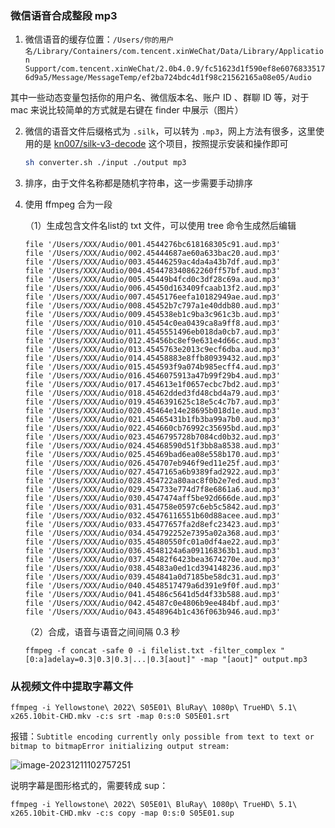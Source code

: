### 微信语音合成整段 mp3

1. 微信语音的缓存位置：`/Users/你的用户名/Library/Containers/com.tencent.xinWeChat/Data/Library/Application Support/com.tencent.xinWeChat/2.0b4.0.9/fc51623d1f590ef8e60768335176d9a5/Message/MessageTemp/ef2ba724bdc4d1f98c21562165a08e05/Audio`

其中一些动态变量包括你的用户名、微信版本名、账户 ID 、群聊 ID 等，对于 mac 来说比较简单的方式就是右键在 finder 中展示（图片）

2. 微信的语音文件后缀格式为 `.silk`，可以转为 `.mp3`，网上方法有很多，这里使用的是 [kn007/silk-v3-decode](https://github.com/kn007/silk-v3-decoder) 这个项目，按照提示安装和操作即可

   ```bash
   sh converter.sh ./input ./output mp3
   ```

3. 排序，由于文件名称都是随机字符串，这一步需要手动排序

4. 使用 ffmpeg 合为一段

   （1）生成包含文件名list的 txt 文件，可以使用 tree 命令生成然后编辑

   ```
   file '/Users/XXX/Audio/001.4544276bc618168305c91.aud.mp3'
   file '/Users/XXX/Audio/002.45444687ae60a633bac20.aud.mp3'
   file '/Users/XXX/Audio/003.45446259ac4da4a43b7df.aud.mp3'
   file '/Users/XXX/Audio/004.454478340862260ff57bf.aud.mp3'
   file '/Users/XXX/Audio/005.45449b4fcd0c3df28c69a.aud.mp3'
   file '/Users/XXX/Audio/006.45450d163409fcaab13f2.aud.mp3'
   file '/Users/XXX/Audio/007.4545176eefa10182949ae.aud.mp3'
   file '/Users/XXX/Audio/008.45452b7c797a1e40ddb80.aud.mp3'
   file '/Users/XXX/Audio/009.454538eb1c9ba3c961c3b.aud.mp3'
   file '/Users/XXX/Audio/010.45454c0ea0439ca8a9ff8.aud.mp3'
   file '/Users/XXX/Audio/011.4545551496eb018da0cb7.aud.mp3'
   file '/Users/XXX/Audio/012.45456bc8ef9e631e4d66c.aud.mp3'
   file '/Users/XXX/Audio/013.4545763e2013c9ecf6dba.aud.mp3'
   file '/Users/XXX/Audio/014.45458883e8ffb80939432.aud.mp3'
   file '/Users/XXX/Audio/015.454593f9a074b985ecff4.aud.mp3'
   file '/Users/XXX/Audio/016.4546075913a47b99f29b4.aud.mp3'
   file '/Users/XXX/Audio/017.454613e1f0657ecbc7bd2.aud.mp3'
   file '/Users/XXX/Audio/018.45462dded3fd48cbd4a79.aud.mp3'
   file '/Users/XXX/Audio/019.4546391625c18e5c4c7b7.aud.mp3'
   file '/Users/XXX/Audio/020.45464e14e28695b018d1e.aud.mp3'
   file '/Users/XXX/Audio/021.45465431b1fb3ba99a7b0.aud.mp3'
   file '/Users/XXX/Audio/022.454660cb76992c35695bd.aud.mp3'
   file '/Users/XXX/Audio/023.4546795728b7084cd0b32.aud.mp3'
   file '/Users/XXX/Audio/024.45468590d51f3bb8a8538.aud.mp3'
   file '/Users/XXX/Audio/025.45469bad6ea08e558b170.aud.mp3'
   file '/Users/XXX/Audio/026.454707eb946f9ed11e25f.aud.mp3'
   file '/Users/XXX/Audio/027.4547165a6b9389fad2922.aud.mp3'
   file '/Users/XXX/Audio/028.454722a80aac8f0b2e7ed.aud.mp3'
   file '/Users/XXX/Audio/029.454733e774d7f8e6861a6.aud.mp3'
   file '/Users/XXX/Audio/030.4547474aff5be92d666de.aud.mp3'
   file '/Users/XXX/Audio/031.454758e0597c6eb5c5842.aud.mp3'
   file '/Users/XXX/Audio/032.45476116551b60d88acee.aud.mp3'
   file '/Users/XXX/Audio/033.45477657fa2d8efc23423.aud.mp3'
   file '/Users/XXX/Audio/034.454792252e7395a02a368.aud.mp3'
   file '/Users/XXX/Audio/035.45480550fc01a0df4ae22.aud.mp3'
   file '/Users/XXX/Audio/036.4548124a6a091168363b1.aud.mp3'
   file '/Users/XXX/Audio/037.45482f6423bea3674270e.aud.mp3'
   file '/Users/XXX/Audio/038.45483a0ed1cd394148236.aud.mp3'
   file '/Users/XXX/Audio/039.454841a0d7185be58dc31.aud.mp3'
   file '/Users/XXX/Audio/040.4548517479a6d391e9f0f.aud.mp3'
   file '/Users/XXX/Audio/041.45486c5641d5d4f33b588.aud.mp3'
   file '/Users/XXX/Audio/042.45487c0e4806b9ee484bf.aud.mp3'
   file '/Users/XXX/Audio/043.4548964b1c436f063b946.aud.mp3'
   ```

   

   （2）合成，语音与语音之间间隔 0.3 秒

   ```\
   ffmpeg -f concat -safe 0 -i filelist.txt -filter_complex "[0:a]adelay=0.3|0.3|0.3|...|0.3[aout]" -map "[aout]" output.mp3
   ```

   

### 从视频文件中提取字幕文件

```
ffmpeg -i Yellowstone\ 2022\ S05E01\ BluRay\ 1080p\ TrueHD\ 5.1\ x265.10bit-CHD.mkv -c:s srt -map 0:s:0 S05E01.srt
```

报错：`Subtitle encoding currently only possible from text to text or bitmap to bitmapError initializing output stream:`

![image-20231211102757251](https://kiwi4814-1256211473.cos.ap-nanjing.myqcloud.com/img/image-20231211102757251.webp)

说明字幕是图形格式的，需要转成 sup：

```
ffmpeg -i Yellowstone\ 2022\ S05E01\ BluRay\ 1080p\ TrueHD\ 5.1\ x265.10bit-CHD.mkv -c:s copy -map 0:s:0 S05E01.sup
```

